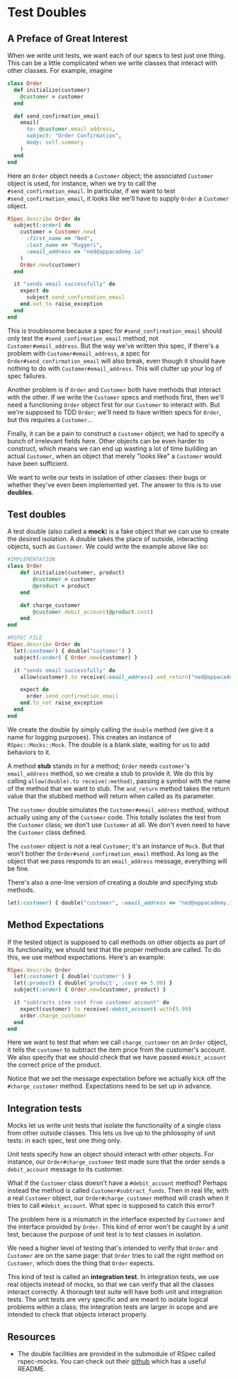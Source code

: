 # Test Doubles

## A Preface of Great Interest

When we write unit tests, we want each of our specs to test just one
thing. This can be a little complicated when we write classes that
interact with other classes. For example, imagine

```ruby
class Order
  def initialize(customer)
    @customer = customer
  end

  def send_confirmation_email
    email(
      to: @customer.email_address,
      subject: "Order Confirmation",
      body: self.summary
    )
  end
end
```

Here an `Order` object needs a `Customer` object; the associated
`Customer` object is used, for instance, when we try to call the
`#send_confirmation_email`. In particular, if we want to test
`#send_confirmation_email`, it looks like we'll have to supply `Order`
a `Customer` object.

```ruby
RSpec.describe Order do
  subject(:order) do
    customer = Customer.new(
      :first_name => "Ned",
      :last_name => "Ruggeri",
      :email_address => "ned@appacademy.io"
    )
    Order.new(customer)
  end

  it "sends email successfully" do
    expect do
      subject.send_confirmation_email
    end.not_to raise_exception
  end
end
```

This is troublesome because a spec for `#send_confirmation_email`
should only test the `#send_confirmation_email` method, not
`Customer#email_address`. But the way we've written this spec, if
there's a problem with `Customer#email_address`, a spec for
`Order#send_confirmation_email` will also break, even though it should
have nothing to do with `Customer#email_address`. This will clutter up
your log of spec failures.

Another problem is if `Order` and `Customer` both have methods that
interact with the other. If we write the `Customer` specs and methods
first, then we'll need a functioning `Order` object first for our
`Customer` to interact with. But we're supposed to TDD `Order`; we'll
need to have written specs for `Order`, but this requires a
`Customer`...

Finally, it can be a pain to construct a `Customer` object; we had to
specify a bunch of irrelevant fields here. Other objects can be even
harder to construct, which means we can end up wasting a lot of time
building an actual `Customer`, when an object that merely "looks like"
a `Customer` would have been sufficient.

We want to write our tests in isolation of other classes: their bugs
or whether they've even been implemented yet. The answer to this is to
use **doubles**.

## Test doubles

A test double (also called a **mock**) is a fake object that we can
use to create the desired isolation. A double takes the place of
outside, interacting objects, such as `Customer`. We could write the
example above like so:

```ruby
#IMPLEMENTATION
class Order
    def initialize(customer, product)
        @customer = customer
        @product = product
    end

    def charge_customer
        @customer.debit_account(@product.cost)
    end
end

#RSPEC FILE
RSpec.describe Order do
  let(:customer) { double("customer") }
  subject(:order) { Order.new(customer) }

  it "sends email successfully" do
    allow(customer).to receive(:email_address).and_return("ned@appacademy.io")

    expect do
      order.send_confirmation_email
    end.to_not raise_exception
  end
end
```

We create the double by simply calling the `double` method (we give it
a name for logging purposes). This creates an instance of
`RSpec::Mocks::Mock`. The double is a blank slate, waiting for us to
add behaviors to it.

A method **stub** stands in for a method; `Order` needs `customer`'s
`email_address` method, so we create a stub to provide it. We do this
by calling `allow(double).to receive(:method)`, passing a symbol with
the name of the method that we want to stub. The `and_return` method
takes the return value that the stubbed method will return when called
as its parameter.

The `customer` double simulates the `Customer#email_address` method,
without actually using any of the `Customer` code. This totally
isolates the test from the `Customer` class; we don't use `Customer`
at all. We don't even need to have the `Customer` class defined.

The `customer` object is not a real `Customer`; it's an instance of
`Mock`. But that won't bother the `Order#send_confirmation_email`
method. As long as the object that we pass responds to an
`email_address` message, everything will be fine.

There's also a one-line version of creating a double and specifying
stub methods.

```ruby
let(:customer) { double("customer", :email_address => "ned@appacademy.io") }
```

## Method Expectations

If the tested object is supposed to call methods on other objects as
part of its functionality, we should test that the proper methods are
called. To do this, we use method expectations. Here's an example:

```ruby
RSpec.describe Order
  let(:customer) { double('customer') }
  let(:product) { double('product', :cost => 5.99) }
  subject(:order) { Order.new(customer, product) }

  it "subtracts item cost from customer account" do
    expect(customer).to receive(:debit_account).with(5.99)
    order.charge_customer
  end
end
```

Here we want to test that when we call `charge_customer` on an `Order`
object, it tells the `customer` to subtract the item price from the
customer's account. We also specify that we should check that we have
passed `#debit_account` the correct price of the product.

Notice that we set the message expectation before we actually kick off
the `#charge_customer` method. Expectations need to be set up in
advance.

## Integration tests

Mocks let us write unit tests that isolate the functionality of a
single class from other outside classes. This lets us live up to the
philosophy of unit tests: in each spec, test one thing only.

Unit tests specify how an object should interact with other
objects. For instance, our `Order#charge_customer` test made sure that
the order sends a `debit_account` message to its customer.

What if the `Customer` class doesn't have a `#debit_account` method?
Perhaps instead the method is called `Customer#subtract_funds`. Then
in real life, with a real `Customer` object, our
`Order#charge_customer` method will crash when it tries to call
`#debit_account`. What spec is supposed to catch this error?

The problem here is a mismatch in the interface expected by `Customer`
and the interface provided by `Order`. This kind of error won't be
caught by a unit test, because the purpose of unit test is to test
classes in isolation.

We need a higher level of testing that's intended to verify that
`Order` and `Customer` are on the same page: that `Order` tries to
call the right method on `Customer`, which does the thing that `Order`
expects.

This kind of test is called an **integration test**. In integration
tests, we use real objects instead of mocks, so that we can verify
that all the classes interact correctly. A thorough test suite will
have both unit and integration tests. The unit tests are very specific
and are meant to isolate logical problems within a class; the
integration tests are larger in scope and are intended to check that
objects interact properly.

## Resources

* The double facilities are provided in the submodule of RSpec called
  rspec-mocks. You can check out their [github][rspec-mocks-github]
  which has a useful README.

[rspec-mocks-github]: https://github.com/rspec/rspec-mocks
